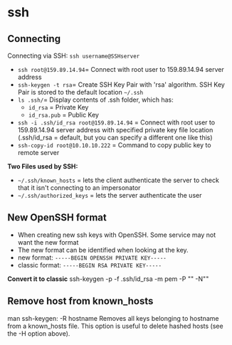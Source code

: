 # ssh

## Connecting
Connecting via SSH: `ssh username@SSHserver`
- `ssh root@159.89.14.94`= Connect with root user to 159.89.14.94 server address
- `ssh-keygen -t rsa`= Create SSH Key Pair with 'rsa' algorithm. SSH Key Pair is stored to the default location `~/.ssh`
- `ls .ssh/`= Display contents of .ssh folder, which has:
  - `id_rsa` = Private Key
  - `id_rsa.pub` = Public Key
- `ssh -i .ssh/id_rsa root@159.89.14.94` = Connect with root user to 159.89.14.94 server address with specified private key file location (.ssh/id_rsa = default, but you can specify a different one like this)
- `ssh-copy-id root@10.10.10.222` = Command to copy public key to remote server


**Two Files used by SSH:**
- `~/.ssh/known_hosts` = lets the client authenticate the server to check that it isn't connecting to an impersonator
- `~/.ssh/authorized_keys` = lets the server authenticate the user

## New OpenSSH format
- When creating new ssh keys with OpenSSH. Some service may not want the new format
- The new format can be identified when looking at the key.
- new format: `-----BEGIN OPENSSH PRIVATE KEY-----`
- classic format: `-----BEGIN RSA PRIVATE KEY-----`

**Convert it to classic**
ssh-keygen -p -f .ssh/id_rsa -m pem -P "" -N""

## Remove host from known_hosts
man ssh-keygen: -R hostname
Removes all keys belonging to hostname from a known_hosts file. This option is useful to delete hashed hosts (see the -H option above).

